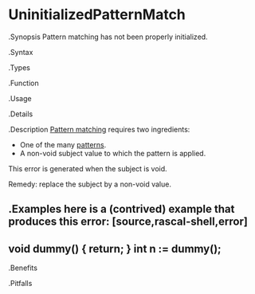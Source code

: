 # UninitializedPatternMatch

.Synopsis
Pattern matching has not been properly initialized.

.Syntax

.Types

.Function
       
.Usage

.Details

.Description
[Pattern matching]((Rascal:Concepts-PatternMatching)) requires two ingredients:

*  One of the many [patterns]((Rascal:Rascal-Patterns)).
*  A non-void subject value to which the pattern is applied.

This error is generated when the subject is void.

Remedy: replace the subject by a non-void value.

.Examples
here is a (contrived) example that produces this error:
[source,rascal-shell,error]
----
void dummy() { return; }
int n := dummy();
----

.Benefits

.Pitfalls

